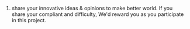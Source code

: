 1. share your innovative ideas & opinions to make better world. If you share your compliant and difficulty, We'd reward you as you participate in this project.
